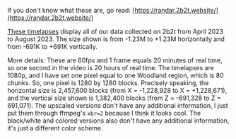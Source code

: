If you don't know what these are, go read: [https://randar.2b2t.website/](https://randar.2b2t.website/)

[These timelapses](/media/timelapse) display all of our data collected on 2b2t from April 2023 to August 2023. The size shown is from -1.23M to +1.23M horizontally and from -691K to +691K vertically.

More details: These are 60fps and 1 frame equals 20 minutes of real time, so one second in the video is 20 hours of real time. The timelapses are 1080p, and I have set one pixel equal to one Woodland region, which is 80 chunks. So, one pixel is 1280 by 1280 blocks. Precisely speaking, the horizontal size is 2,457,600 blocks (from X = -1,228,928 to X = +1,228,671), and the vertical size shown is 1,382,400 blocks (from Z = -691,328 to Z = 691,071). The upscaled versions don't have any additional information, I just put them through ffmpeg's `xbr=2` because I think it looks cool. The black/white and colored versions also don't have any additional information, it's just a different color scheme.